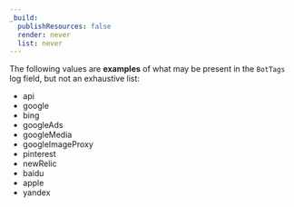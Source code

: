 ```yaml
---
_build:
  publishResources: false
  render: never
  list: never
---
```


The following values are **examples** of what may be present in the `BotTags` log field, but not an exhaustive list:

- api
- google
- bing
- googleAds
- googleMedia
- googleImageProxy
- pinterest
- newRelic
- baidu
- apple
- yandex